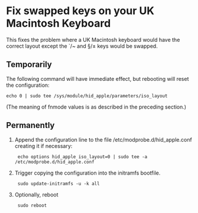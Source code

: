 Fix swapped keys on your UK Macintosh Keyboard
==============================================

This fixes the problem where a UK Macintosh keyboard would have the correct layout except
the `/~ and §/± keys would be swapped.

Temporarily
-----------

The following command will have immediate effect, but rebooting will reset the configuration:

	echo 0 | sudo tee /sys/module/hid_apple/parameters/iso_layout

(The meaning of fnmode values is as described in the preceding section.)

Permanently
-----------

1. Append the configuration line to the file /etc/modprobe.d/hid_apple.conf creating it if necessary:

		echo options hid_apple iso_layout=0 | sudo tee -a /etc/modprobe.d/hid_apple.conf

2. Trigger copying the configuration into the initramfs bootfile.

		sudo update-initramfs -u -k all

3. Optionally, reboot

		sudo reboot
